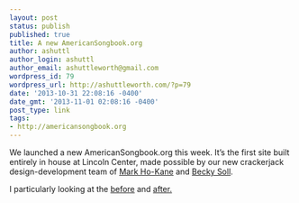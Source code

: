 ```yaml
---
layout: post
status: publish
published: true
title: A new AmericanSongbook.org
author: ashuttl
author_login: ashuttl
author_email: ashuttleworth@gmail.com
wordpress_id: 79
wordpress_url: http://ashuttleworth.com/?p=79
date: '2013-10-31 22:08:16 -0400'
date_gmt: '2013-11-01 02:08:16 -0400'
post_type: link
tags:
- http://americansongbook.org
---
```

We launched a new AmericanSongbook.org this week. It’s the first site built entirely in house at Lincoln Center, made possible by our new crackerjack design-development team of <a title="Mark Ho-Kane" href="http://mhokane.tumblr.com">Mark Ho-Kane</a> and <a title="Becky Soll" href="http://www.beckysoll.com">Becky Soll</a>.

I particularly looking at the [before](http://americansongbook.org/2013/lea-salonga.html) and <a href="http://americansongbook.org/events/lawrence-brownlee">after.

